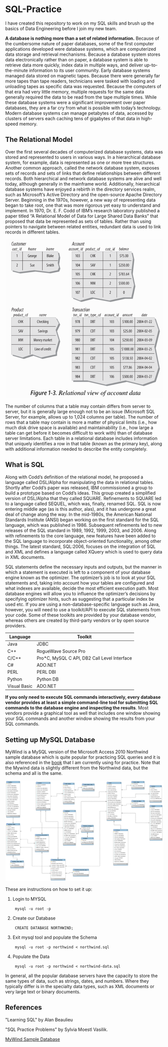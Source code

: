 # SQL-Practice

I have created this repository to work on my SQL skills and brush up the basics of Data Engineering before I join my new team. 

**A database is nothing more than a set of related information.** Because of the cumbersome nature of paper databases, some of the first computer applications developed were database systems, which are computerized data storage and retrieval mechanisms. Because a database system stores data electronically rather than on paper, a database system is able to retrieve data more quickly, index data in multiple ways, and deliver up-to-the-minute information to its user community. Early database systems managed data stored on magnetic tapes. Because there were generally far more tapes than tape readers, technicians were tasked with loading and unloading tapes as specific data was requested. Because the computers of that era had very little memory, multiple requests for the same data generally required the data to be read from the tape multiple times. While these database systems were a significant improvement over paper databases, they are a far cry from what is possible with today’s technology. Modern database systems can manage petabytes of data, accessed by clusters of servers each caching tens of gigabytes of that data in high-speed memory. 

## The Relational Model

Over the first several decades of computerized database systems, data was stored and represented to users in various ways. In a hierarchical database system, for example, data is represented as one or more tree structures. Another common approach, called the network database system, exposes sets of records and sets of links that define relationships between different records. Both hierarchical and network database systems are alive and well today, although generally in the mainframe world. Additionally, hierarchical database systems have enjoyed a rebirth in the directory services realm, such as Microsoft’s Active Directory and the open-source Apache Directory Server. Beginning in the 1970s, however, a new way of representing data began to take root, one that was more rigorous yet easy to understand and implement. In 1970, Dr. E. F. Codd of IBM’s research laboratory published a paper titled “A Relational Model of Data for Large Shared Data Banks” that proposed that data be represented as sets of tables. Rather than using pointers to navigate between related entities, redundant data is used to link records in different tables. 

![alt text](./images/relational.png)

The number of columns that a table may contain differs from server to server, but it is generally large enough not to be an issue (Microsoft SQL Server, for example, allows up to 1,024 columns per table). The number of rows that a table may contain is more a matter of physical limits (i.e., how much disk drive space is available) and maintainability (i.e., how large a table can get before it becomes difficult to work with) than of database server limitations. Each table in a relational database includes information that uniquely identifies a row in that table (known as the primary key), along with additional information needed to describe the entity completely.

## What is SQL

Along with Codd’s definition of the relational model, he proposed a language called DSL/Alpha for manipulating the data in relational tables. Shortly after Codd’s paper was released, IBM commissioned a group to build a prototype based on Codd’s ideas. This group created a simplified version of DSL/Alpha that they called SQUARE. Refinements to SQUARE led to a language called SEQUEL, which was, finally, renamed SQL. SQL is now entering middle age (as is this author, alas), and it has undergone a great deal of change along the way. In the mid-1980s, the American National Standards Institute (ANSI) began working on the first standard for the SQL language, which was published in 1986. Subsequent refinements led to new releases of the SQL standard in 1989, 1992, 1999, 2003, and 2006. Along with refinements to the core language, new features have been added to the SQL language to incorporate object-oriented functionality, among other things. The latest standard, SQL:2006, focuses on the integration of SQL and XML and defines a language called XQuery which is used to query data in XML documents. 

SQL statements define the necessary inputs and outputs, but the manner in which a statement is executed is left to a component of your database engine known as the optimizer. The optimizer’s job is to look at your SQL statements and, taking into account how your tables are configured and what indexes are available, decide the most efficient execution path. Most database engines will allow you to influence the optimizer’s decisions by specifying optimizer hints, such as suggesting that a particular index be used etc. If you are using a non-database-specific language such as Java, however, you will need to use a toolkit/API to execute SQL statements from your code. Some of these toolkits are provided by your database vendor, whereas others are created by third-party vendors or by open source providers.

| Language     | Toolkit              						  | 
|--------------|----------------------------------------------|
| Java 	   	   | JDBC   		      						  |
| C++          | RogueWave Source Pro                         | 
| C/C++ 	   | Pro*C, MySQL C API, DB2 Call Level Interface |
| C#	 	   | ADO.NET   			  						  | 
| PERL   	   | PERL DBI   			  					  | 
| Python	   | Python DB   			  					  | 
| Visual Basic | ADO.NET   			 						  |

**If you only need to execute SQL commands interactively, every database vendor provides at least a simple command-line tool for submitting SQL commands to the database engine and inspecting the results**. Most vendors provide a graphical tool as well that includes one window showing your SQL commands and another window showing the results from your SQL commands. 

## Setting up MySQL Database

MyWind is a MySQL version of the Microsoft Access 2010 Northwind sample database which is quite popular for practicing SQL queries and it is also referenced in the [book](https://sqlpracticeproblems.com/) that I am currently using for practice. Note that the Mywind data is slightly different from the Northwind data, but the schema and all is the same.

![alt text](./images/northwind-erd.png)

These are instructions on how to set it up:

1. Login to MYSQL
	
		mysql -u root -p

2. Create our Database 
	 	
		CREATE DATABASE NORTHWIND;

3. Exit mysql tool and populate the Schema

		mysql -u root -p northwind < northwind.sql

2. Populate the Data

		mysql -u root -p northwind < northwind-data.sql

In general, all the popular database servers have the capacity to store the same types of data, such as strings, dates, and numbers. Where they typically differ is in the specialty data types, such as XML documents or very large text or binary documents.

## References

"Learning SQL" by Alan Beaulieu 

"SQL Practice Problems" by Sylvia Moestl Vasilik.

[MyWind Sample Database](https://github.com/dalers/mywind)







